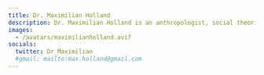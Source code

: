 ```yaml
---
title: Dr. Maximilian Holland
description: Dr. Maximilian Holland is an anthropologist, social theorist and international political economist, trying to ask questions and encourage critical thinking about social and environmental justice, sustainability and the human condition. He has lived and worked in Europe and Asia, and is currently based in Barcelona.
images:
  - /avatars/maximilianholland.avif
socials:
  twitter: Dr_Maximilian
  #gmail: mailto:max.holland@gmail.com
---
```

